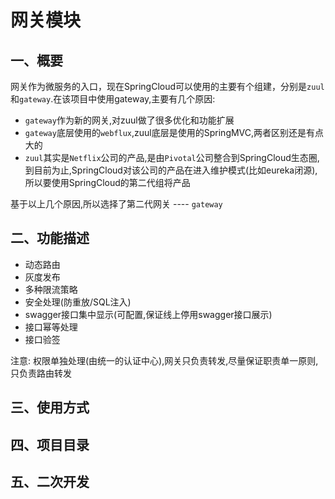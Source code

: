 # 网关模块

## 一、概要
网关作为微服务的入口，现在SpringCloud可以使用的主要有个组建，分别是`zuul` 和`gateway`.在该项目中使用gateway,主要有几个原因:
* `gateway`作为新的网关,对zuul做了很多优化和功能扩展
* `gateway`底层使用的`webflux`,zuul底层是使用的SpringMVC,两者区别还是有点大的
* `zuul`其实是`Netflix`公司的产品,是由`Pivotal`公司整合到SpringCloud生态圈,到目前为止,SpringCloud对该公司的产品在进入维护模式(比如eureka闭源),所以要使用SpringCloud的第二代组将产品

基于以上几个原因,所以选择了第二代网关 ---- `gateway`

## 二、功能描述
* 动态路由
* 灰度发布
* 多种限流策略
* 安全处理(防重放/SQL注入)
* swagger接口集中显示(可配置,保证线上停用swagger接口展示)
* 接口幂等处理
* 接口验签

注意: 权限单独处理(由统一的认证中心),网关只负责转发,尽量保证职责单一原则,只负责路由转发

## 三、使用方式

## 四、项目目录

## 五、二次开发